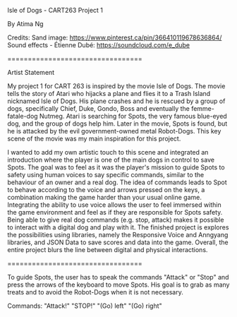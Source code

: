 Isle of Dogs - CART263 Project 1

By Atima Ng

Credits:
Sand image: https://www.pinterest.ca/pin/366410119678636864/
Sound effects - Étienne Dubé: https://soundcloud.com/e_dube

=================================

Artist Statement

My project 1 for CART 263 is inspired by the movie Isle of Dogs. The movie tells the story of Atari who hijacks a plane and flies it to a Trash Island nicknamed Isle of Dogs. His plane crashes and he is rescued by a group of dogs, specifically Chief, Duke, Gondo, Boss and eventually the femme-fatale-dog Nutmeg. Atari is searching for Spots, the very famous blue-eyed dog, and the group of dogs help him. Later in the movie, Spots is found, but he is attacked by the evil government-owned metal Robot-Dogs. This key scene of the movie was my main inspiration for this project.

I wanted to add my own artistic touch to this scene and integrated an introduction where the player is one of the main dogs in control to save Spots. The goal was to feel as it was the player's mission to guide Spots to safety using human voices to say specific commands, similar to the behaviour of an owner and a real dog. The idea of commands leads to Spot to behave according to the voice and arrows pressed on the keys, a combination making the game harder than your usual online game. Integrating the ability to use voice allows the user to feel immersed within the game environment and feel as if they are responsible for Spots safety. Being able to give real dog commands (e.g. stop, attack) makes it possible to interact with a digital dog and play with it. The finished project is explores the possibilities using libraries, namely the Responsive Voice and Anngyang libraries, and JSON Data to save scores and data into the game. Overall, the entire project blurs the line between digital and physical interactions.

=================================

To guide Spots, the user has to speak the commands "Attack" or "Stop" and press the arrows of the keyboard to move Spots. His goal is to grab as many treats and to avoid the Robot-Dogs when it is not necessary.

Commands:
"Attack!"
"STOP!"
"(Go) left"
"(Go) right"

